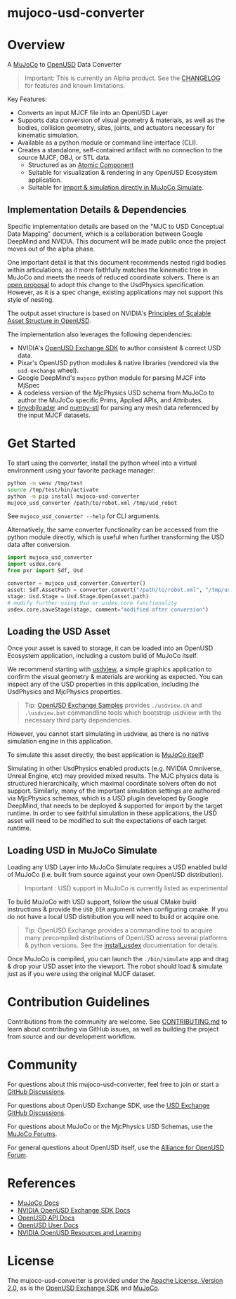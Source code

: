 # mujoco-usd-converter

# Overview

A [MuJoCo](https://mujoco.org) to [OpenUSD](https://openusd.org) Data Converter

> Important: This is currently an Alpha product. See the [CHANGELOG](./CHANGELOG.md) for features and known limitations.

Key Features:
- Converts an input MJCF file into an OpenUSD Layer
- Supports data conversion of visual geometry & materials, as well as the bodies, collision geometry, sites, joints, and actuators necessary for kinematic simulation.
- Available as a python module or command line interface (CLI).
- Creates a standalone, self-contained artifact with no connection to the source MJCF, OBJ, or STL data.
  - Structured as an [Atomic Component](https://docs.omniverse.nvidia.com/usd/latest/learn-openusd/independent/asset-structure-principles.html#atomic-model-structure-flowerpot)
  - Suitable for visualization & rendering in any OpenUSD Ecosystem application.
  - Suitable for [import & simulation directly in MuJoCo Simulate](#loading-usd-in-mujoco-simulate).

## Implementation Details & Dependencies

Specific implementation details are based on the "MJC to USD Conceptual Data Mapping" document, which is a collaboration between Google DeepMind and NVIDIA. This document will be made public once the project moves out of the alpha phase.

One important detail is that this document recommends nested rigid bodies within articulations, as it more faithfully matches the kinematic tree in MuJoCo and meets the needs of reduced coordinate solvers. There is an [open proposal](https://github.com/PixarAnimationStudios/OpenUSD-proposals/pull/82) to adopt this change to the UsdPhysics specification. However, as it is a spec change, existing applications may not support this style of nesting.

The output asset structure is based on NVIDIA's [Principles of Scalable Asset Structure in OpenUSD](https://docs.omniverse.nvidia.com/usd/latest/learn-openusd/independent/asset-structure-principles.html).

The implementation also leverages the following dependencies:
- NVIDIA's [OpenUSD Exchange SDK](https://docs.omniverse.nvidia.com/usd/code-docs/usd-exchange-sdk/latest/index.html) to author consistent & correct USD data.
- Pixar's OpenUSD python modules & native libraries (vendored via the `usd-exchange` wheel).
- Google DeepMind's `mujoco` python module for parsing MJCF into MjSpec
- A codeless version of the MjcPhysics USD schema from MuJoCo to author the MuJoCo specific Prims, Applied APIs, and Attributes.
- [tinyobjloader](https://github.com/tinyobjloader/tinyobjloader) and [numpy-stl](https://numpy-stl.readthedocs.io) for parsing any mesh data referenced by the input MJCF datasets.

# Get Started

To start using the converter, install the python wheel into a virtual environment using your favorite package manager:

```bash
python -m venv /tmp/test
source /tmp/test/bin/activate
python -m pip install mujoco-usd-converter
mujoco_usd_converter /path/to/robot.xml /tmp/usd_robot
```

See `mujoco_usd_converter --help` for CLI arguments.

Alternatively, the same converter functionality can be accessed from the python module directly, which is useful when further transforming the USD data after conversion.

```python
import mujoco_usd_converter
import usdex.core
from pxr import Sdf, Usd

converter = mujoco_usd_converter.Converter()
asset: Sdf.AssetPath = converter.convert("/path/to/robot.xml", "/tmp/usd_robot")
stage: Usd.Stage = Usd.Stage.Open(asset.path)
# modify further using Usd or usdex.core functionality
usdex.core.saveStage(stage, comment="modified after conversion")
```

## Loading the USD Asset

Once your asset is saved to storage, it can be loaded into an OpenUSD Ecosystem application, including a custom build of MuJoCo itself.

We recommend starting with [usdview](https://docs.omniverse.nvidia.com/usd/latest/usdview/index.html), a simple graphics application to confirm the visual geometry & materials are working as expected. You can inspect any of the USD properties in this application, including the UsdPhysics and MjcPhysics properties.

> Tip: [OpenUSD Exchange Samples](https://github.com/NVIDIA-Omniverse/usd-exchange-samples) provides `./usdview.sh` and `.\usdview.bat` commandline tools which bootstrap usdview with the necessary third party dependencies.

However, you cannot start simulating in usdview, as there is no native simulation engine in this application.

To simulate this asset directly, the best application is [MuJoCo itself](#loading-usd-in-mujoco-simulate)!

Simulating in other UsdPhysics enabled products (e.g. NVIDIA Omniverse, Unreal Engine, etc) may provided mixed results. The MJC physics data is structured hierarchically, which maximal coordinate solvers often do not support. Similarly, many of the important simulation settings are authored via MjcPhysics schemas, which is a USD plugin developed by Google DeepMind, that needs to be deployed & supported for import by the target runtime. In order to see faithful simulation in these applications, the USD asset will need to be modified to suit the expectations of each target runtime.

## Loading USD in MuJoCo Simulate

Loading any USD Layer into MuJoCo Simulate requires a USD enabled build of MuJoCo (i.e. built from source against your own OpenUSD distribution).

> Important : USD support in MuJoCo is currently listed as experimental

To build MuJoCo with USD support, follow the usual CMake build instructions & provide the `USD_DIR` argument when configuring cmake. If you do not have a local USD distribution you will need to build or acquire one.

> Tip: OpenUSD Exchange provides a commandline tool to acquire many precompiled distributions of OpenUSD across several platforms & python versions. See the [install_usdex](https://docs.omniverse.nvidia.com/usd/code-docs/usd-exchange-sdk/latest/docs/devtools.html#install-usdex) documentation for details.

Once MuJoCo is compiled, you can launch the `./bin/simulate` app and drag & drop your USD asset into the viewport. The robot should load & simulate just as if you were using the original MJCF dataset.

# Contribution Guidelines

Contributions from the community are welcome. See [CONTRIBUTING.md](./CONTRIBUTING.md) to learn about contributing via GitHub issues, as well as building the project from source and our development workflow.

# Community

For questions about this mujoco-usd-converter, feel free to join or start a [GitHub Discussions](https://github.com/newton-physics/mujoco-usd-converter/discussions).

For questions about OpenUSD Exchange SDK, use the [USD Exchange GitHub Discussions](https://github.com/NVIDIA-Omniverse/usd-exchange/discussions).

For questions about MuJoCo or the MjcPhysics USD Schemas, use the [MuJoCo Forums](https://github.com/google-deepmind/mujoco/discussions/categories/asking-for-help).

For general questions about OpenUSD itself, use the [Alliance for OpenUSD Forum](https://forum.aousd.org).

# References

- [MuJoCo Docs](https://mujoco.readthedocs.io/en/stable/overview.html)
- [NVIDIA OpenUSD Exchange SDK Docs](https://docs.omniverse.nvidia.com/usd/code-docs/usd-exchange-sdk)
- [OpenUSD API Docs](https://openusd.org/release/api/index.html)
- [OpenUSD User Docs](https://openusd.org/release/index.html)
- [NVIDIA OpenUSD Resources and Learning](https://developer.nvidia.com/usd)

# License

The mujoco-usd-converter is provided under the [Apache License, Version 2.0](https://www.apache.org/licenses/LICENSE-2.0), as is the [OpenUSD Exchange SDK](https://docs.omniverse.nvidia.com/usd/code-docs/usd-exchange-sdk/latest/docs/licenses.html) and [MuJoCo](https://github.com/google-deepmind/mujoco/blob/main/LICENSE).
